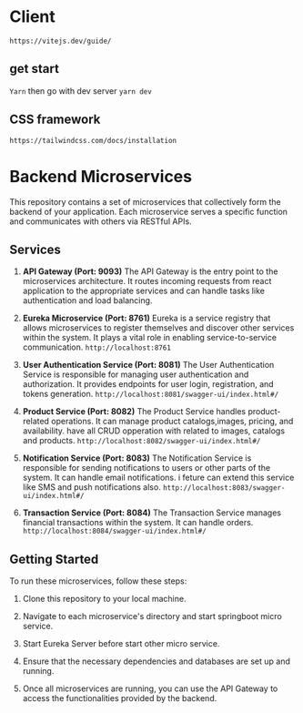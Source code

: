 # Client
`https://vitejs.dev/guide/`
## get start
`Yarn` then go with dev server `yarn dev`
## CSS framework
`https://tailwindcss.com/docs/installation`

# Backend Microservices

This repository contains a set of microservices that collectively form the backend of your application. Each microservice serves a specific function and communicates with others via RESTful APIs.

## Services

1. **API Gateway (Port: 9093)**
   The API Gateway is the entry point to the microservices architecture. It routes incoming requests from react application to the appropriate services and can handle tasks like authentication and load balancing.

2. **Eureka Microservice (Port: 8761)**
   Eureka is a service registry that allows microservices to register themselves and discover other services within the system. It plays a vital role in enabling service-to-service communication.
   ```http://localhost:8761```

3. **User Authentication Service (Port: 8081)**
   The User Authentication Service is responsible for managing user authentication and authorization. It provides endpoints for user login, registration, and tokens generation.
   ```http://localhost:8081/swagger-ui/index.html#/```

4. **Product Service (Port: 8082)**
   The Product Service handles product-related operations. It can manage product catalogs,images, pricing, and availability. have all CRUD opperation with related to images, catalogs and products.
   ```http://localhost:8082/swagger-ui/index.html#/```

5. **Notification Service (Port: 8083)**
   The Notification Service is responsible for sending notifications to users or other parts of the system. It can handle email notifications. i feture can extend this service like SMS and push notifications also.
   ```http://localhost:8083/swagger-ui/index.html#/```

6. **Transaction Service (Port: 8084)**
   The Transaction Service manages financial transactions within the system. It can handle orders.
   ```http://localhost:8084/swagger-ui/index.html#/```

## Getting Started

To run these microservices, follow these steps:

1. Clone this repository to your local machine.

2. Navigate to each microservice's directory and start springboot micro service.

3. Start Eureka Server before start other micro service.

4. Ensure that the necessary dependencies and databases are set up and running.

5. Once all microservices are running, you can use the API Gateway to access the functionalities provided by the backend.




